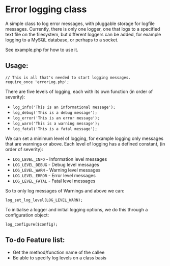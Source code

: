 Error logging class
===================

A simple class to log error messages, with pluggable storage for logfile
messages. Currently, there is only one logger, one that logs to a specified
text file on the filesystem, but different loggers can be added, for
example logging to a MySQL database, or perhaps to a socket.

See example.php for how to use it.

Usage:
------

	// This is all that's needed to start logging messages.
	require_once 'errorLog.php';

There are five levels of logging, each with its own function
(in order of severity):

* `log_info('This is an informational message');`
* `log_debug('This is a debug message');`
* `log_error('This is an error message');`
* `log_warn('This is a warning message');`
* `log_fatal('This is a fatal message');`

We can set a minimum level of logging, for example logging only messages
that are warnings or above. Each level of logging has a defined constant,
(in order of severity):

* `LOG_LEVEL_INFO` - Information level messages
* `LOG_LEVEL_DEBUG` - Debug level messages
* `LOG_LEVEL_WARN` - Warning level messages
* `LOG_LEVEL_ERROR` - Error level messages
* `LOG_LEVEL_FATAL` - Fatal level messages

So to only log messages of Warnings and above we can:

	log_set_log_level(LOG_LEVEL_WARN);


To initialise a logger and initial logging options, we do this through
a configuration object:


	log_configure($config);



To-do Feature list:
-------------------

* Get the method/function name of the callee
* Be able to specify log levels on a class basis

